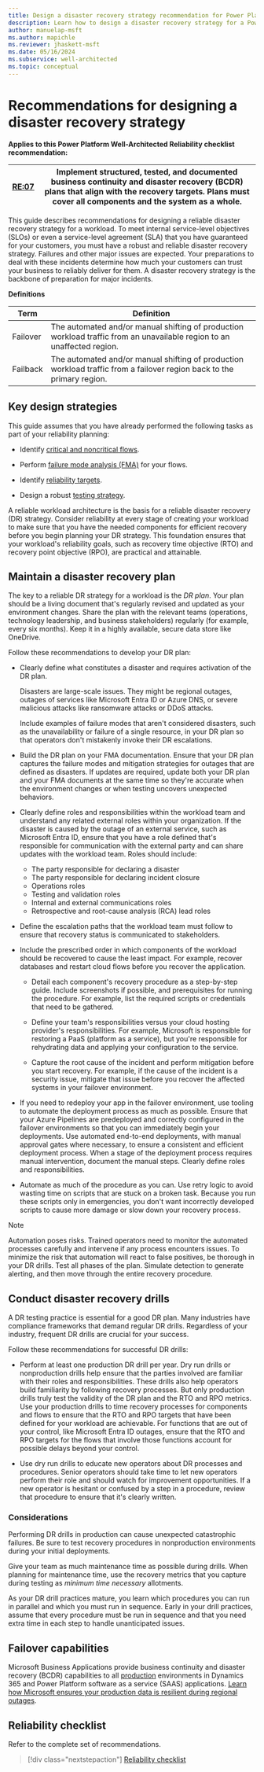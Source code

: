 ```yaml
---
title: Design a disaster recovery strategy recommendation for Power Platform workloads
description: Learn how to design a disaster recovery strategy for a Power Platform workload and prepare to handle incidents and outages. 
author: manuelap-msft
ms.author: mapichle
ms.reviewer: jhaskett-msft
ms.date: 05/16/2024
ms.subservice: well-architected
ms.topic: conceptual
---
```


# Recommendations for designing a disaster recovery strategy

**Applies to this Power Platform Well-Architected Reliability checklist recommendation:**

|[RE:07](checklist.md)| **Implement structured, tested, and documented business continuity and disaster recovery (BCDR) plans that align with the recovery targets. Plans must cover all components and the system as a whole.**  |
|---|---|

This guide describes recommendations for designing a reliable disaster recovery strategy for a workload. To meet internal service-level objectives (SLOs) or even a service-level agreement (SLA) that you have guaranteed for your customers, you must have a robust and reliable disaster recovery strategy. Failures and other major issues are expected. Your preparations to deal with these incidents determine how much your customers can trust your business to reliably deliver for them. A disaster recovery strategy is the backbone of preparation for major incidents.

**Definitions**

| Term | Definition |
| --- | --- |
| Failover | The automated and/or manual shifting of production workload traffic from an unavailable region to an unaffected region. |
| Failback | The automated and/or manual shifting of production workload traffic from a failover region back to the primary region. |

## Key design strategies

This guide assumes that you have already performed the following tasks as part of your reliability planning:

- Identify [critical and noncritical flows](identify-flows.md).

- Perform [failure mode analysis (FMA)](failure-mode-analysis.md) for your flows.

- Identify [reliability targets](metrics.md).

- Design a robust [testing strategy](testing-strategy.md).

A reliable workload architecture is the basis for a reliable disaster recovery (DR) strategy. Consider reliability at every stage of creating your workload to make sure that you have the needed components for efficient recovery before you begin planning your DR strategy. This foundation ensures that your workload's reliability goals, such as recovery time objective (RTO) and recovery point objective (RPO), are practical and attainable.

## Maintain a disaster recovery plan

The key to a reliable DR strategy for a workload is the *DR plan*. Your plan should be a living document that's regularly revised and updated as your environment changes. Share the plan with the relevant teams (operations, technology leadership, and business stakeholders) regularly (for example, every six months). Keep it in a highly available, secure data store like OneDrive.

Follow these recommendations to develop your DR plan:

- Clearly define what constitutes a disaster and requires activation of the DR plan.

    Disasters are large-scale issues. They might be regional outages, outages of services like Microsoft Entra ID or Azure DNS, or severe malicious attacks like ransomware attacks or DDoS attacks.

    Include examples of failure modes that aren't considered disasters, such as the unavailability or failure of a single resource, in your DR plan so that operators don't mistakenly invoke their DR escalations.

- Build the DR plan on your FMA documentation. Ensure that your DR plan captures the failure modes and mitigation strategies for outages that are defined as disasters. If updates are required, update both your DR plan and your FMA documents at the same time so they're accurate when the environment changes or when testing uncovers unexpected behaviors.

- Clearly define roles and responsibilities within the workload team and understand any related external roles within your organization. If the disaster is caused by the outage of an external service, such as Microsoft Entra ID, ensure that you have a role defined that's responsible for communication with the external party and can share updates with the workload team. Roles should include:

  - The party responsible for declaring a disaster
  - The party responsible for declaring incident closure
  - Operations roles
  - Testing and validation roles
  - Internal and external communications roles
  - Retrospective and root-cause analysis (RCA) lead roles

- Define the escalation paths that the workload team must follow to ensure that recovery status is communicated to stakeholders.

- Include the prescribed order in which components of the workload should be recovered to cause the least impact. For example, recover databases and restart cloud flows before you recover the application.

  - Detail each component's recovery procedure as a step-by-step guide. Include screenshots if possible, and prerequisites for running the procedure. For example, list the required scripts or credentials that need to be gathered.

  - Define your team's responsibilities versus your cloud hosting provider's responsibilities. For example, Microsoft is responsible for restoring a PaaS (platform as a service), but you're responsible for rehydrating data and applying your configuration to the service.

  - Capture the root cause of the incident and perform mitigation before you start recovery. For example, if the cause of the incident is a security issue, mitigate that issue before you recover the affected systems in your failover environment.

- If you need to redeploy your app in the failover environment, use tooling to automate the deployment process as much as possible. Ensure that your Azure Pipelines are predeployed and correctly configured in the failover environments so that you can immediately begin your deployments. Use automated end-to-end deployments, with manual approval gates where necessary, to ensure a consistent and efficient deployment process. When a stage of the deployment process requires manual intervention, document the manual steps. Clearly define roles and responsibilities.

- Automate as much of the procedure as you can. Use retry logic to avoid wasting time on scripts that are stuck on a broken task. Because you run these scripts only in emergencies, you don't want incorrectly developed scripts to cause more damage or slow down your recovery process.

> [!NOTE]
> Automation poses risks. Trained operators need to monitor the automated processes carefully and intervene if any process encounters issues. To minimize the risk that automation will react to false positives, be thorough in your DR drills. Test all phases of the plan. Simulate detection to generate alerting, and then move through the entire recovery procedure.

## Conduct disaster recovery drills

A DR testing practice is essential for a good DR plan. Many industries have compliance frameworks that demand regular DR drills. Regardless of your industry, frequent DR drills are crucial for your success.

Follow these recommendations for successful DR drills:

- Perform at least one production DR drill per year. Dry run drills or nonproduction drills help ensure that the parties involved are familiar with their roles and responsibilities. These drills also help operators build familiarity by following recovery processes. But only production drills truly test the validity of the DR plan and the RTO and RPO metrics. Use your production drills to time recovery processes for components and flows to ensure that the RTO and RPO targets that have been defined for your workload are achievable. For functions that are out of your control, like Microsoft Entra ID outages, ensure that the RTO and RPO targets for the flows that involve those functions account for possible delays beyond your control.

- Use dry run drills to educate new operators about DR processes and procedures. Senior operators should take time to let new operators perform their role and should watch for improvement opportunities. If a new operator is hesitant or confused by a step in a procedure, review that procedure to ensure that it's clearly written.

### Considerations

Performing DR drills in production can cause unexpected catastrophic failures. Be sure to test recovery procedures in nonproduction environments during your initial deployments.

Give your team as much maintenance time as possible during drills. When planning for maintenance time, use the recovery metrics that you capture during testing as *minimum time necessary* allotments.

As your DR drill practices mature, you learn which procedures you can run in parallel and which you must run in sequence. Early in your drill practices, assume that every procedure must be run in sequence and that you need extra time in each step to handle unanticipated issues.

## Failover capabilities

Microsoft Business Applications provide business continuity and disaster recovery (BCDR) capabilities to all [production](/power-platform/admin/environments-overview) environments in Dynamics 365 and Power Platform software as a service (SAAS) applications. [Learn how Microsoft ensures your production data is resilient during regional outages](/power-platform/admin/business-continuity-disaster-recovery).

## Reliability checklist

Refer to the complete set of recommendations.

> [!div class="nextstepaction"]
> [Reliability checklist](checklist.md)